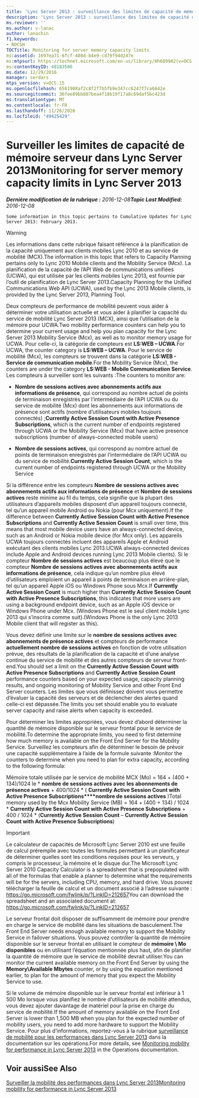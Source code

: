 ```yaml
---
title: 'Lync Server 2013 : surveillance des limites de capacité de mémoire du serveur'
description: 'Lync Server 2013 : surveillance des limites de capacité de mémoire du serveur.'
ms.reviewer: ''
ms.author: v-lanac
author: lanachin
f1.keywords:
- NOCSH
TOCTitle: Monitoring for server memory capacity limits
ms:assetid: 1697ea71-6fcf-480d-b4e9-cd79f94d247e
ms:mtpsurl: https://technet.microsoft.com/en-us/library/Hh689982(v=OCS.15)
ms:contentKeyID: 48183506
ms.date: 12/29/2016
manager: serdars
mtps_version: v=OCS.15
ms.openlocfilehash: 6561908af2c8f2f7b5fb9e347cc6247f7ca6642e
ms.sourcegitcommit: 36fee89bb887bea4f18b19f17a8c69daf5bc423d
ms.translationtype: MT
ms.contentlocale: fr-FR
ms.lasthandoff: 11/26/2020
ms.locfileid: "49425429"
---
```

# <a name="monitoring-for-server-memory-capacity-limits-in-lync-server-2013"></a><span data-ttu-id="369f8-103">Surveiller les limites de capacité de mémoire serveur dans Lync Server 2013</span><span class="sxs-lookup"><span data-stu-id="369f8-103">Monitoring for server memory capacity limits in Lync Server 2013</span></span>

<div data-xmlns="http://www.w3.org/1999/xhtml">

<div class="topic" data-xmlns="http://www.w3.org/1999/xhtml" data-msxsl="urn:schemas-microsoft-com:xslt" data-cs="https://msdn.microsoft.com/">

<div data-asp="https://msdn2.microsoft.com/asp">



</div>

<div id="mainSection">

<div id="mainBody"><span data-ttu-id="369f8-104">

<span> </span></span><span class="sxs-lookup"><span data-stu-id="369f8-104">

<span> </span></span></span>

<span data-ttu-id="369f8-105">_**Dernière modification de la rubrique :** 2016-12-08_</span><span class="sxs-lookup"><span data-stu-id="369f8-105">_**Topic Last Modified:** 2016-12-08_</span></span>

    Some information in this topic pertains to Cumulative Updates for Lync Server 2013: February 2013.

<div>


> [!WARNING]  
> <span data-ttu-id="369f8-106">Les informations dans cette rubrique faisant référence à la planification de la capacité uniquement aux clients mobiles Lync 2010 et au service de mobilité (MCX).</span><span class="sxs-lookup"><span data-stu-id="369f8-106">The information in this topic that refers to Capacity Planning pertains only to Lync 2010 Mobile clients and the Mobility Service (Mcx).</span></span> <span data-ttu-id="369f8-107">La planification de la capacité de l’API Web de communications unifiées (UCWA), qui est utilisée par les clients mobiles Lync 2013, est fournie par l’outil de planification de Lync Server 2013.</span><span class="sxs-lookup"><span data-stu-id="369f8-107">Capacity Planning for the Unified Communications Web API (UCWA), used by the Lync 2013 Mobile clients, is provided by the Lync Server 2013, Planning Tool.</span></span>



</div>

<span data-ttu-id="369f8-108">Deux compteurs de performance de mobilité peuvent vous aider à déterminer votre utilisation actuelle et vous aider à planifier la capacité du service de mobilité Lync Server 2013 (MCX), ainsi que l’utilisation de la mémoire pour UCWA.</span><span class="sxs-lookup"><span data-stu-id="369f8-108">Two mobility performance counters can help you to determine your current usage and help you plan capacity for the Lync Server 2013 Mobility Service (Mcx), as well as to monitor memory usage for UCWA.</span></span> <span data-ttu-id="369f8-109">Pour celle-ci, la catégorie de compteurs est **LS:WEB – UCWA**.</span><span class="sxs-lookup"><span data-stu-id="369f8-109">For UCWA, the counter category is **LS:WEB – UCWA**.</span></span> <span data-ttu-id="369f8-110">Pour le service de mobilité (Mcx), les compteurs se trouvent dans la catégorie **LS:WEB - Service de communication mobile**.</span><span class="sxs-lookup"><span data-stu-id="369f8-110">For the Mobility Service (Mcx), the counters are under the category **LS:WEB - Mobile Communication Service**.</span></span> <span data-ttu-id="369f8-111">Les compteurs à surveiller sont les suivants :</span><span class="sxs-lookup"><span data-stu-id="369f8-111">The counters to monitor are:</span></span>

  - <span data-ttu-id="369f8-112">**Nombre de sessions actives avec abonnements actifs aux informations de présence**, qui correspond au nombre actuel de points de terminaison enregistrés par l’intermédiaire de l’API UCWA ou du service de mobilité (Mcx) dont les abonnements aux informations de présence sont actifs (nombre d’utilisateurs mobiles toujours connectés) ;</span><span class="sxs-lookup"><span data-stu-id="369f8-112">**Currently Active Session Count with Active Presence Subscriptions**, which is the current number of endpoints registered through UCWA or the Mobility Service (Mcx) that have active presence subscriptions (number of always-connected mobile users)</span></span>

  - <span data-ttu-id="369f8-113">**Nombre de sessions actives**, qui correspond au nombre actuel de points de terminaison enregistrés par l’intermédiaire de l’API UCWA ou du service de mobilité.</span><span class="sxs-lookup"><span data-stu-id="369f8-113">**Currently Active Session Count**, which is the current number of endpoints registered through UCWA or the Mobility Service</span></span>

<span data-ttu-id="369f8-114">Si la différence entre les compteurs **Nombre de sessions actives avec abonnements actifs aux informations de présence** et **Nombre de sessions actives** reste minime au fil du temps, cela signifie que la plupart des utilisateurs d’appareils mobiles disposent d’un appareil toujours connecté, tel qu’un appareil mobile Android ou Nokia (pour Mcx uniquement).</span><span class="sxs-lookup"><span data-stu-id="369f8-114">If the difference between **Currently Active Session Count with Active Presence Subscriptions** and **Currently Active Session Count** is small over time, this means that most mobile device users have an always-connected device, such as an Android or Nokia mobile device (for Mcx only).</span></span> <span data-ttu-id="369f8-115">Les appareils UCWA toujours connectés incluent des appareils Apple et Android exécutant des clients mobiles Lync 2013.</span><span class="sxs-lookup"><span data-stu-id="369f8-115">UCWA always-connected devices include Apple and Android devices running Lync 2013 Mobile clients).</span></span> <span data-ttu-id="369f8-116">Si le compteur **Nombre de sessions actives** est beaucoup plus élevé que le compteur **Nombre de sessions actives avec abonnements actifs aux informations de présence**, cela indique qu’un nombre plus élevé d’utilisateurs emploient un appareil à points de terminaison en arrière-plan, tel qu’un appareil Apple iOS ou Windows Phone sous Mcx.</span><span class="sxs-lookup"><span data-stu-id="369f8-116">If **Currently Active Session Count** is much higher than **Currently Active Session Count with Active Presence Subscriptions**, this indicates that more users are using a background endpoint device, such as an Apple iOS device or Windows Phone under Mcx.</span></span> <span data-ttu-id="369f8-117">(Windows Phone est le seul client mobile Lync 2013 qui s’inscrira comme suit).</span><span class="sxs-lookup"><span data-stu-id="369f8-117">(Windows Phone is the only Lync 2013 Mobile client that will register as this).</span></span>

<span data-ttu-id="369f8-118">Vous devez définir une limite sur le **nombre de sessions actives avec abonnements de présence actives** et compteurs de performance **actuellement nombre de sessions actives** en fonction de votre utilisation prévue, des résultats de la planification de la capacité et d’une analyse continue du service de mobilité et des autres compteurs de serveur front-end.</span><span class="sxs-lookup"><span data-stu-id="369f8-118">You should set a limit on the **Currently Active Session Count with Active Presence Subscriptions** and **Currently Active Session Count** performance counters based on your expected usage, capacity planning results, and ongoing monitoring of Mobility Service and other Front End Server counters.</span></span> <span data-ttu-id="369f8-119">Les limites que vous définissez doivent vous permettre d’évaluer la capacité des serveurs et de déclencher des alertes quand celle-ci est dépassée.</span><span class="sxs-lookup"><span data-stu-id="369f8-119">The limits you set should enable you to evaluate server capacity and raise alerts when capacity is exceeded.</span></span>

<span data-ttu-id="369f8-120">Pour déterminer les limites appropriées, vous devez d’abord déterminer la quantité de mémoire disponible sur le serveur frontal pour le service de mobilité.</span><span class="sxs-lookup"><span data-stu-id="369f8-120">To determine the appropriate limits, you need to first determine how much memory is available on the Front End Server for the Mobility Service.</span></span> <span data-ttu-id="369f8-121">Surveillez les compteurs afin de déterminer le besoin de prévoir une capacité supplémentaire à l’aide de la formule suivante :</span><span class="sxs-lookup"><span data-stu-id="369f8-121">Monitor the counters to determine when you need to plan for extra capacity, according to the following formula:</span></span>

<span data-ttu-id="369f8-122">Mémoire totale utilisée par le service de mobilité MCX (Mo) = 164 + (400 + 134)/1024 le \* **nombre de sessions actives avec les abonnements de présence actives** + 400/1024 \* ( **Currently Active Session Count with Active Presence Subscriptions\*\*\*\*nombre de sessions actives** )</span><span class="sxs-lookup"><span data-stu-id="369f8-122">Total memory used by the Mcx Mobility Service (MB) = 164 + (400 + 134) / 1024 \* **Currently Active Session Count with Active Presence Subscriptions** + 400 / 1024 \* (**Currently Active Session Count** – **Currently Active Session Count with Active Presence Subscriptions**)</span></span>

<div>


> [!IMPORTANT]  
> <span data-ttu-id="369f8-123">Le calculateur de capacités de Microsoft Lync Server 2010 est une feuille de calcul préremplie avec toutes les formules permettant à un planificateur de déterminer quelles sont les conditions requises pour les serveurs, y compris le processeur, la mémoire et le disque dur.</span><span class="sxs-lookup"><span data-stu-id="369f8-123">The Microsoft Lync Server 2010 Capacity Calculator is a spreadsheet that is prepopulated with all of the formulas that enable a planner to determine what the requirements will be for the servers, including CPU, memory, and hard drive.</span></span> <span data-ttu-id="369f8-124">Vous pouvez télécharger la feuille de calcul et un document associé à l’adresse suivante : <A href="https://go.microsoft.com/fwlink/p/?linkid=212657">https://go.microsoft.com/fwlink/p/?LinkID=212657</A></span><span class="sxs-lookup"><span data-stu-id="369f8-124">You can download the spreadsheet and an associated document at: <A href="https://go.microsoft.com/fwlink/p/?linkid=212657">https://go.microsoft.com/fwlink/p/?LinkID=212657</A></span></span>



</div>

<span data-ttu-id="369f8-125">Le serveur frontal doit disposer de suffisamment de mémoire pour prendre en charge le service de mobilité dans les situations de basculement.</span><span class="sxs-lookup"><span data-stu-id="369f8-125">The Front End Server needs enough available memory to support the Mobility Service in failover situations.</span></span> <span data-ttu-id="369f8-126">Vous pouvez contrôler la quantité de mémoire disponible sur le serveur frontal en utilisant le compteur de **mémoire \\ Mo disponibles** ou en utilisant l’équation mentionnée plus haut, afin de planifier la quantité de mémoire que le service de mobilité devrait utiliser.</span><span class="sxs-lookup"><span data-stu-id="369f8-126">You can monitor the current available memory on the Front End Server by using the **Memory\\Available Mbytes** counter, or by using the equation mentioned earlier, to plan for the amount of memory that you expect the Mobility Service to use.</span></span>

<span data-ttu-id="369f8-127">Si le volume de mémoire disponible sur le serveur frontal est inférieur à 1 500 Mo lorsque vous planifiez le nombre d’utilisateurs de mobilité attendus, vous devez ajouter davantage de matériel pour la prise en charge du service de mobilité.</span><span class="sxs-lookup"><span data-stu-id="369f8-127">If the amount of memory available on the Front End Server is lower than 1,500 MB when you plan for the expected number of mobility users, you need to add more hardware to support the Mobility Service.</span></span> <span data-ttu-id="369f8-128">Pour plus d’informations, reportez-vous à la rubrique [surveillance de mobilité pour les performances dans Lync Server 2013](lync-server-2013-monitoring-mobility-for-performance.md) dans la documentation sur les opérations.</span><span class="sxs-lookup"><span data-stu-id="369f8-128">For more details, see [Monitoring mobility for performance in Lync Server 2013](lync-server-2013-monitoring-mobility-for-performance.md) in the Operations documentation.</span></span>

<div>

## <a name="see-also"></a><span data-ttu-id="369f8-129">Voir aussi</span><span class="sxs-lookup"><span data-stu-id="369f8-129">See Also</span></span>


[<span data-ttu-id="369f8-130">Surveiller la mobilité des performances dans Lync Server 2013</span><span class="sxs-lookup"><span data-stu-id="369f8-130">Monitoring mobility for performance in Lync Server 2013</span></span>](lync-server-2013-monitoring-mobility-for-performance.md)  
  

<span data-ttu-id="369f8-131"></div>

</div>

<span> </span>

</div>

</div>

</span><span class="sxs-lookup"><span data-stu-id="369f8-131"></div>

</div>

<span> </span>

</div>

</div>

</span></span></div>

